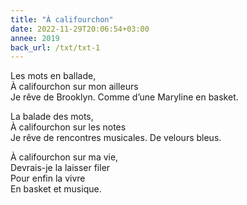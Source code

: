 ```yaml
---
title: "À califourchon"
date: 2022-11-29T20:06:54+03:00
annee: 2019
back_url: /txt/txt-1
---
```

Les mots en ballade,  
À califourchon sur mon ailleurs  
Je rêve de Brooklyn. 
Comme d’une Maryline en basket.  

La balade des mots,  
À califourchon sur les notes  
Je rêve de rencontres musicales. 
De velours bleus.  

À califourchon sur ma vie,  
Devrais-je la laisser filer  
Pour enfin la vivre  
En basket et musique.